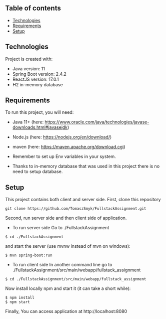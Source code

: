 ## Table of contents
* [Technologies](#technologies)
* [Requirements](#requirements)
* [Setup](#setup)
	
## Technologies
Project is created with:
* Java version: 11
* Spring Boot version: 2.4.2
* ReactJS version: 17.0.1
* H2 in-memory database

## Requirements
To run this project, you will need:
* Java 11+ (here: https://www.oracle.com/java/technologies/javase-downloads.html#javasejdk)
* Node.js (here: https://nodejs.org/en/download/)
* maven (here: https://maven.apache.org/download.cgi)

* Remember to set up Env variables in your system.
* Thanks to in-memory database that was used in this project there is no need to setup database.
	
## Setup
This project contains both client and server side. 
First, clone this repository
```
git clone https://github.com/TomaszSmyk/FullstackAssignment.git
```
Second, run server side and then client side of application.
* To run server side
Go to ./FullstackAssignment 

```
$ cd ./FullstackAssignment
```
and start the server (use mvnw instead of mvn on windows):
```
$ mvn spring-boot:run
```

* To run client side
In another command line go to ./FullstackAssignment/src/main/webapp/fullstack_assignment
```
$ cd ./FullstackAssignment/src/main/webapp/fullstack_assignment
```
Now install locally npm and start it (it can take a short while):
```
$ npm install
$ npm start
```

Finally, You can access application at http://localhost:8080

